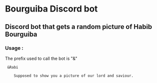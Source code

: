 # Bourguiba Discord bot

## Discord bot that gets a random picture of Habib Bourguiba

### Usage :

The prefix used to call the bot is "&"

     &Rabi 
    
        Supposed to show you a picture of our lord and saviour.
